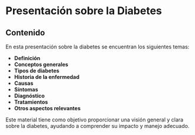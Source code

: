# Presentación sobre la Diabetes

## Contenido
En esta presentación sobre la diabetes se encuentran los siguientes temas:

- **Definición**
- **Conceptos generales**
- **Tipos de diabetes**
- **Historia de la enfermedad**
- **Causas**
- **Síntomas**
- **Diagnóstico**
- **Tratamientos**
- **Otros aspectos relevantes**

Este material tiene como objetivo proporcionar una visión general y clara sobre la diabetes, ayudando a comprender su impacto y manejo adecuado.
